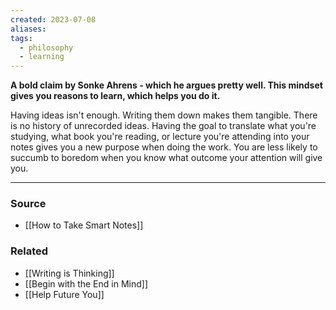 ```yaml
---
created: 2023-07-08
aliases: 
tags:
  - philosophy
  - learning
---
```

**A bold claim by Sonke Ahrens - which he argues pretty well. This mindset gives you reasons to learn, which helps you do it.**

Having ideas isn't enough. Writing them down makes them tangible. There is no history of unrecorded ideas. Having the goal to translate what you're studying, what book you're reading, or lecture you're attending into your notes gives you a new purpose when doing the work. You are less likely to succumb to boredom when you know what outcome your attention will give you.

---

### Source
- [[How to Take Smart Notes]]

### Related
- [[Writing is Thinking]]
- [[Begin with the End in Mind]]
- [[Help Future You]]